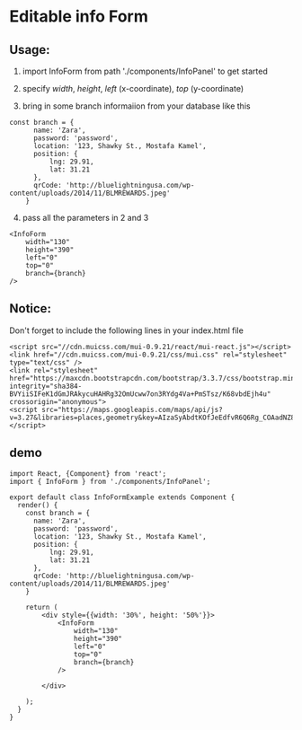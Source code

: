 # Editable info Form



## Usage:

1. import InfoForm from path './components/InfoPanel' to get started

2. specify _width_, _height_, _left_ (x-coordinate), _top_ (y-coordinate)

3. bring in some branch informaiion from your database like this
```
const branch = {
      name: 'Zara',
      password: 'password',
      location: '123, Shawky St., Mostafa Kamel',
      position: {
          lng: 29.91,
          lat: 31.21
      },
      qrCode: 'http://bluelightningusa.com/wp-content/uploads/2014/11/BLMREWARDS.jpeg'
    }
```
4. pass all the parameters in 2 and 3
```
<InfoForm
    width="130"
    height="390"
    left="0"
    top="0"
    branch={branch}
/>
```

## Notice:
Don't forget to include the following lines in your index.html file

```
<script src="//cdn.muicss.com/mui-0.9.21/react/mui-react.js"></script>
<link href="//cdn.muicss.com/mui-0.9.21/css/mui.css" rel="stylesheet" type="text/css" />
<link rel="stylesheet" href="https://maxcdn.bootstrapcdn.com/bootstrap/3.3.7/css/bootstrap.min.css" integrity="sha384-BVYiiSIFeK1dGmJRAkycuHAHRg32OmUcww7on3RYdg4Va+PmSTsz/K68vbdEjh4u" crossorigin="anonymous">
<script src="https://maps.googleapis.com/maps/api/js?v=3.27&libraries=places,geometry&key=AIzaSyAbdtKOfJeEdfvR6Q6Rg_COAadNZ8nIehA"></script>
```

## demo

```
import React, {Component} from 'react';
import { InfoForm } from './components/InfoPanel';

export default class InfoFormExample extends Component {
  render() {
    const branch = {
      name: 'Zara',
      password: 'password',
      location: '123, Shawky St., Mostafa Kamel',
      position: {
          lng: 29.91,
          lat: 31.21
      },
      qrCode: 'http://bluelightningusa.com/wp-content/uploads/2014/11/BLMREWARDS.jpeg'
    }

    return (
        <div style={{width: '30%', height: '50%'}}>
            <InfoForm
                width="130"
                height="390"
                left="0"
                top="0"
                branch={branch}
            />

        </div>

    );
  }
}
```